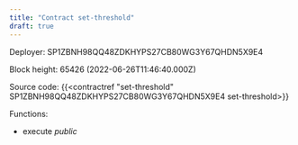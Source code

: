 ```yaml
---
title: "Contract set-threshold"
draft: true
---
```

Deployer: SP1ZBNH98QQ48ZDKHYPS27CB80WG3Y67QHDN5X9E4


 



Block height: 65426 (2022-06-26T11:46:40.000Z)

Source code: {{<contractref "set-threshold" SP1ZBNH98QQ48ZDKHYPS27CB80WG3Y67QHDN5X9E4 set-threshold>}}

Functions:

* execute _public_
